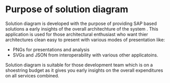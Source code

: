 # Purpose of solution diagram
Solution diagram is developed with the purpose of providing SAP based solutions a early insights of the overall architechture of the system . This application is used for those architectural enthusiast who want thier architectures clean easy to present with various modes of presentation like:
* PNGs for presentations and analysis
* SVGs and JSON from interoperability with various other applicatoins.

Solution diagram is suitable for those development team which is on a shoestring budget as it gives you early insights on the overall expenditures on all services combined.